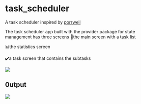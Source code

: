 # task_scheduler

A task scheduler inspired by [porrwell](https://dribbble.com/shots/20856723-Task-Manager-Mobile-IOS-App)

The task scheduler app built with the provider package for state management has three screens
📄the main screen with a task list

📊the statistics screen

✔️a task screen that contains the subtasks



![](https://github.com/emjaycodes/task-scheduler/blob/master/taskimage.jpg)

## 0utput
![](https://github.com/emjaycodes/task-scheduler/blob/master/taskscheduler.gif)


